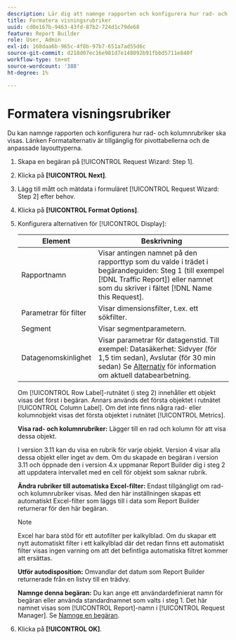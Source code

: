 ```yaml
---
description: Lär dig att namnge rapporten och konfigurera hur rad- och kolumnrubriker ska visas.
title: Formatera visningsrubriker
uuid: cd0e167b-9463-43fd-87b2-724d1c79de68
feature: Report Builder
role: User, Admin
exl-id: 168daa6b-965c-4f8b-97b7-651a7ad55d6c
source-git-commit: d218d07ec16e981d7e148092b91fbbd5711e840f
workflow-type: tm+mt
source-wordcount: '388'
ht-degree: 1%

---
```


# Formatera visningsrubriker

Du kan namnge rapporten och konfigurera hur rad- och kolumnrubriker ska visas. Länken Formatalternativ är tillgänglig för pivottabellerna och de anpassade layouttyperna.

1. Skapa en begäran på [!UICONTROL Request Wizard: Step 1].
1. Klicka på **[!UICONTROL Next]**.
1. Lägg till mått och mätdata i formuläret [!UICONTROL Request Wizard: Step 2] efter behov.
1. Klicka på **[!UICONTROL Format Options]**.
1. Konfigurera alternativen för [!UICONTROL Display]:

   | Element | Beskrivning |
   |--- |--- |
   | Rapportnamn | Visar antingen namnet på den rapporttyp som du valde i trädet i begärandeguiden: Steg 1 (till exempel [!DNL Traffic Report]) eller namnet som du skriver i fältet [!DNL Name this Request]. |
   | Parametrar för filter | Visar dimensionsfilter, t.ex. ett sökfilter. |
   | Segment | Visar segmentparametern. |
   | Datagenomskinlighet | Visar parametrar för datagenstid. Till exempel:    Datasäkerhet: Sidvyer (för 1,5 tim sedan), Avslutar (för 30 min sedan) Se [Alternativ](/help/analyze/report-builder/options.md) för information om aktuell databearbetning. |

   Om [!UICONTROL Row Label]-rutnätet (i steg 2) innehåller ett objekt visas det först i begäran. Annars används det första objektet i rutnätet [!UICONTROL Column Label]. Om det inte finns några rad- eller kolumnobjekt visas det första objektet i rutnätet [!UICONTROL Metrics].

   **Visa rad- och kolumnrubriker:** Lägger till en rad och kolumn för att visa dessa objekt.

   I version 3.11 kan du visa en rubrik för varje objekt. Version 4 visar alla dessa objekt eller inget av dem. Om du skapade en begäran i version 3.11 och öppnade den i version 4.x uppmanar Report Builder dig i steg 2 att uppdatera intervallet med en cell för objekt som saknar rubrik.

   **Ändra rubriker till automatiska Excel-filter:** Endast tillgängligt om rad- och kolumnrubriker visas. Med den här inställningen skapas ett automatiskt Excel-filter som läggs till i data som Report Builder returnerar för den här begäran.

   >[!NOTE]
   >
   >Excel har bara stöd för ett autofilter per kalkylblad. Om du skapar ett nytt automatiskt filter i ett kalkylblad där det redan finns ett automatiskt filter visas ingen varning om att det befintliga automatiska filtret kommer att ersättas.

   **Utför autodisposition:** Omvandlar det datum som Report Builder returnerade från en listvy till en trädvy.

   **Namnge denna begäran:** Du kan ange ett användardefinierat namn för begäran eller använda standardnamnet som valts i steg 1. Det här namnet visas som [!UICONTROL Report]-namn i [!UICONTROL Request Manager]. Se [Namnge en begäran](/help/analyze/report-builder/layout/name-a-request.md).

1. Klicka på **[!UICONTROL OK]**.
